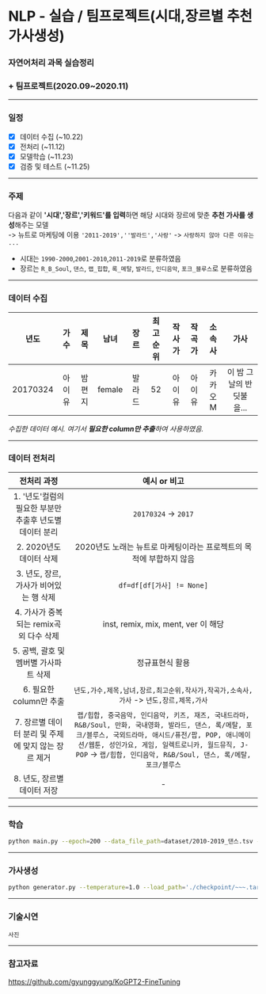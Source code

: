# NLP - 실습 / 팀프로젝트(시대,장르별 추천 가사생성)
### 자연어처리 과목 실습정리
### + 팀프로젝트(2020.09~2020.11)
-------


### 일정

 - [x] 데이터 수집 (~10.22)
 - [x] 전처리 (~11.12)
 - [x] 모델학습 (~11.23)
 - [x] 검증 및 테스트 (~11.25)

-------
### 주제

다음과 같이 **'시대','장르','키워드'를 입력**하면 해당 시대와 장르에 맞춘 **추천 가사를 생성**해주는 모델 <br>
-> 뉴트로 마케팅에 이용
`'2011-2019',''발라드','사랑'` -> `사랑하지 않아 다른 이유는 ...`
 - 시대는 `1990-2000`,`2001-2010`,`2011-2019`로 분류하였음
 - 장르는 `R_B_Soul`, `댄스`, `랩_힙합`, `록_메탈`, `발라드`, `인디음악`, `포크_블루스`로 분류하였음

--------


### 데이터 수집
|년도|가수|제목|남녀|장르|최고순위|작사가|작곡가|소속사|가사|
|:---:|:---:|:---:|:---:|:---:|:---:|:---:|:---:|:---:|:---:|
|20170324|아이유|밤편지|female|발라드|52|아이유|아이유|카카오M|이 밤 그날의 반딧불을...|

*수집한 데이터 예시. 여기서 **필요한 column만 추출**하여 사용하였음.* <br>

-----------
### 데이터 전처리
|전처리 과정|예시 or 비고|
|:---:|:---:|
|1. '년도'컬럼의 필요한 부분만 추출후 년도별 데이터 분리| `20170324` -> `2017`|
|2. 2020년도 데이터 삭제|2020년도 노래는 뉴트로 마케팅이라는 프로젝트의 목적에 부합하지 않음|
|3. 년도, 장르, 가사가 비어있는 행 삭제|`df=df[df[가사] != None]`|
|4. 가사가 중복되는 remix곡 외 다수 삭제|inst, remix, mix, ment, ver 이 해당|
|5. 공백, 괄호 및 멤버별 가사파트 삭제|정규표현식 활용|
|6. 필요한 column만 추출|`년도,가수,제목,남녀,장르,최고순위,작사가,작곡가,소속사,가사` -> `년도,장르,제목,가사`|
|7. 장르별 데이터 분리 및 주제에 맞지 않는 장르 제거|`랩/힙합, 중국음악, 인디음악, 키즈, 재즈, 국내드라마, R&B/Soul, 만화, 국내영화, 발라드, 댄스, 록/메탈, 포크/블루스, 국외드라마, 애시드/퓨전/팝, POP, 애니메이션/웹툰, 성인가요, 게임, 일렉트로니카, 월드뮤직, J-POP` -> `랩/힙합, 인디음악, R&B/Soul, 댄스, 록/메탈, 포크/블루스`|
|8. 년도, 장르별 데이터 저장|-|

----------

### 학습

```sh
python main.py --epoch=200 --data_file_path=dataset/2010-2019_댄스.tsv --save_path=./checkpoint/ --load_path=./checkpoint/~~~.tar batch_size=1
```
-------

### 가사생성

```sh
python generator.py --temperature=1.0 --load_path='./checkpoint/~~~.tar' --tmp_sent='사랑'
```

----------

### 기술시연
`사진`

----------
### 참고자료
https://github.com/gyunggyung/KoGPT2-FineTuning <br>
<!--
https://github.com/KMJJ1/hiphop <br>
https://hellya.tistory.com/96 <br>
https://github.com/jx2lee/lyric-generator
>
